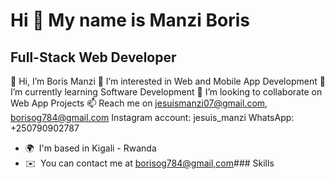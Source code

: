 Hi 👋 My name is Manzi Boris
============================

Full-Stack Web Developer
------------------------

👋 Hi, I’m Boris Manzi 👀 I’m interested in Web and Mobile App Development 🌱 I’m currently learning Software Development 💞️ I’m looking to collaborate on Web App Projects 📫 Reach me on jesuismanzi07@gmail.com, borisog784@gmail.com Instagram account: jesuis\_manzi WhatsApp: +250790902787

*   🌍  I'm based in Kigali - Rwanda
*   ✉️  You can contact me at [borisog784@gmail,com](mailto:borisog784@gmail,com)### Skills<p align="left">
